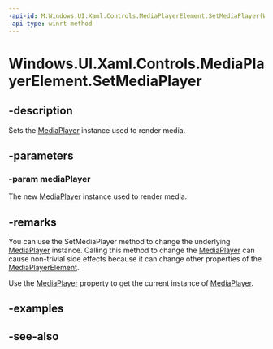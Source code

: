 ```yaml
---
-api-id: M:Windows.UI.Xaml.Controls.MediaPlayerElement.SetMediaPlayer(Windows.Media.Playback.MediaPlayer)
-api-type: winrt method
---
```


<!-- Method syntax
public void SetMediaPlayer(Windows.Media.Playback.MediaPlayer mediaPlayer)
-->

# Windows.UI.Xaml.Controls.MediaPlayerElement.SetMediaPlayer

## -description
Sets the [MediaPlayer](../windows.media.playback/mediaplayer.md) instance used to render media.


## -parameters
### -param mediaPlayer
The new [MediaPlayer](../windows.media.playback/mediaplayer.md) instance used to render media.

## -remarks
You can use the SetMediaPlayer method to change the underlying [MediaPlayer](../windows.media.playback/mediaplayer.md) instance. Calling this method to change the [MediaPlayer](../windows.media.playback/mediaplayer.md) can cause non-trivial side effects because it can change other properties of the [MediaPlayerElement](mediaplayerelement.md).

Use the [MediaPlayer](mediaplayerelement_mediaplayer.md) property to get the current instance of [MediaPlayer](../windows.media.playback/mediaplayer.md).

## -examples

## -see-also

